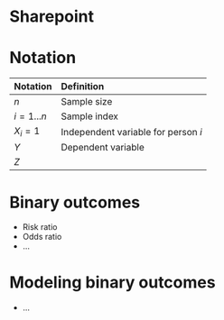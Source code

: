 # Sharepoint

# Notation

| Notation | Definition |
|:-- | :-- |
| $n$ | Sample size |
| $i=1 ... n$ | Sample index |
| $X_i = 1$ | Independent variable for person $i$ |
| $Y$ | Dependent variable |
| $Z$ | |

# Binary outcomes
- Risk ratio
- Odds ratio
- ...

# Modeling binary outcomes
- ...
